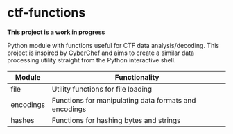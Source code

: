 # ctf-functions

**This project is a work in progress**

Python module with functions useful for CTF data analysis/decoding. This project is inspired by [CyberChef](https://gchq.github.io/CyberChef/) and aims to create a similar data processing utility straight from the Python interactive shell.

| Module       | Functionality                                         |
| ------------ | ----------------------------------------------------- |
| file         | Utility functions for file loading                    |
| encodings    | Functions for manipulating data formats and encodings |
| hashes       | Functions for hashing bytes and strings               |
